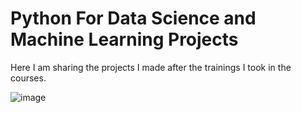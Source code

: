 # Python For Data Science and Machine Learning Projects
Here I am sharing the projects I made after the trainings I took in the courses.


![image](https://user-images.githubusercontent.com/83660447/230908978-2d1ce320-5059-4a91-a380-4f13e6462545.png)


